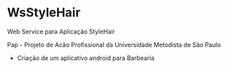 # WsStyleHair
Web Service para Aplicação StyleHair

Pap - Projeto de Acão Profissional da Universidade Metodista de São Paulo
- Criação de um aplicativo android para Barbearia
